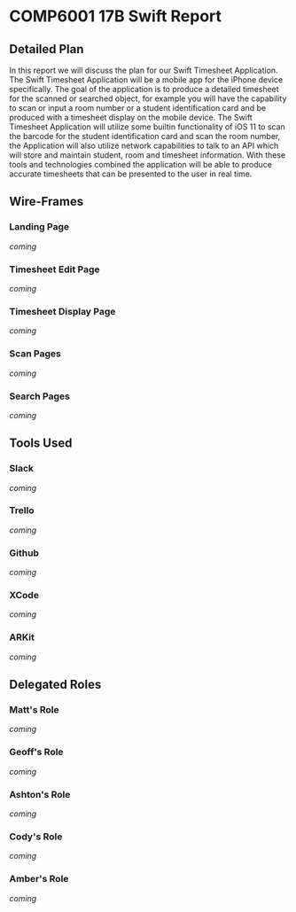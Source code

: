 # COMP6001 17B Swift Report


## Detailed Plan
In this report we will discuss the plan for our Swift Timesheet Application. The Swift Timesheet Application will be a mobile app for the iPhone device specifically. The goal of the application is to produce a detailed timesheet for the scanned or searched object, for example you will have the capability to scan or input a room number or a student identification card and be produced with a timesheet display on the mobile device. The Swift Timesheet Application will utilize some builtin functionality of iOS 11 to scan the barcode for the student identification card and scan the room number, the Application will also utilize network capabilities to talk to an API which will store and maintain student, room and timesheet information. With these tools and technologies combined the application will be able to produce accurate timesheets that can be presented to the user in real time.

## Wire-Frames

### Landing Page
_coming_

### Timesheet Edit Page
_coming_

### Timesheet Display Page
_coming_

### Scan Pages
_coming_

### Search Pages
_coming_


## Tools Used

### Slack
_coming_

### Trello
_coming_

### Github
_coming_

### XCode
_coming_

### ARKit
_coming_


## Delegated Roles

### Matt's Role
_coming_

### Geoff's Role
_coming_

### Ashton's Role
_coming_

### Cody's Role
_coming_

### Amber's Role
_coming_
